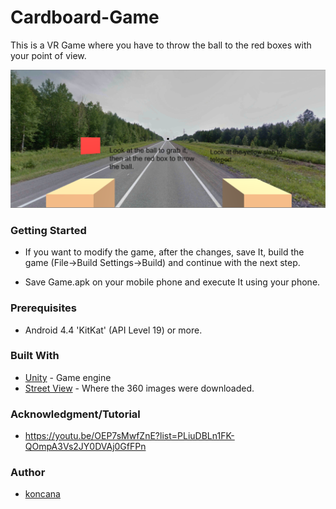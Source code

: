 # Cardboard-Game
  
  This is a VR Game where you have to throw the ball to the red boxes with your point of view.
 
  ![Alt Text](Assets/Images/Example.PNG "Tutorial Level")
  
### Getting Started  
  
 * If you want to modify the game, after the changes, save It, build the game (File->Build Settings->Build) and continue with the next step.

 * Save Game.apk on your mobile phone and execute It using your phone.
 
### Prerequisites

* Android 4.4 'KitKat' (API Level 19) or more.

### Built With 

* [Unity](https://unity.com) - Game engine 
* [Street View](istreetview.com) - Where the 360 images were downloaded.

### Acknowledgment/Tutorial

* https://youtu.be/OEP7sMwfZnE?list=PLiuDBLn1FK-QOmpA3Vs2JY0DVAj0GfFPn

### Author

* [koncana](https://github.com/koncana)
